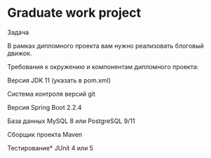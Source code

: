 # Graduate work project
Задача

В рамках дипломного проекта вам нужно реализовать блоговый движок. 


Требования к окружению и компонентам дипломного проекта:


Версия JDK                         11 (указать в pom.xml)

Система контроля версий            git

Версия Spring Boot                 2.2.4

База данных                        MySQL 8 или PostgreSQL 9/11

Сборщик проекта                    Maven

Тестирование*                      JUnit 4 или 5


